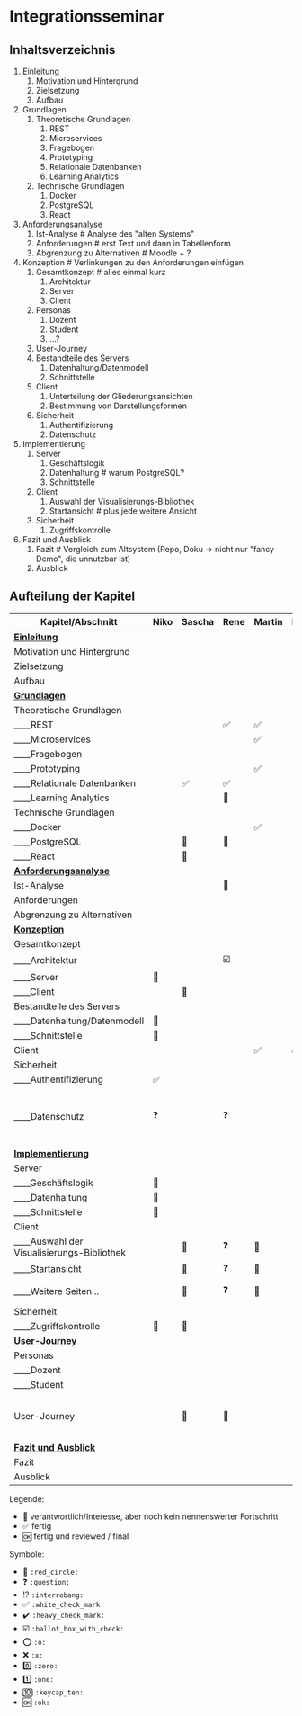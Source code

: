 # Integrationsseminar 

## Inhaltsverzeichnis

1. Einleitung
   1. Motivation und Hintergrund
   1. Zielsetzung
   1. Aufbau
1. Grundlagen
   1. Theoretische Grundlagen
      1. REST
      1. Microservices
      1. Fragebogen
      1. Prototyping
      1. Relationale Datenbanken
      1. Learning Analytics
   1. Technische Grundlagen
      1. Docker
      1. PostgreSQL
      1. React
1. Anforderungsanalyse
   1. Ist-Analyse # Analyse des "alten Systems"
   1. Anforderungen # erst Text und dann in Tabellenform
   1. Abgrenzung zu Alternativen # Moodle + ?
1. Konzeption # Verlinkungen zu den Anforderungen einfügen
   1. Gesamtkonzept # alles einmal kurz
      1. Architektur
      1. Server
      1. Client
   1. Personas
      1. Dozent
      1. Student
      1. ...?
   1. User-Journey
   1. Bestandteile des Servers
      1. Datenhaltung/Datenmodell
      2. Schnittstelle
   1. Client
      1. Unterteilung der Gliederungsansichten
      1. Bestimmung von Darstellungsformen
   1. Sicherheit
      1. Authentifizierung
      2. Datenschutz
2. Implementierung
   1. Server
      1. Geschäftslogik
      2. Datenhaltung # warum PostgreSQL?
      3. Schnittstelle
   2. Client
      1. Auswahl der Visualisierungs-Bibliothek
      2. Startansicht # plus jede weitere Ansicht
   3. Sicherheit
      1. Zugriffskontrolle
3. Fazit und Ausblick
   1. Fazit # Vergleich zum Altsystem (Repo, Doku -> nicht nur "fancy Demo", die unnutzbar ist)
   2. Ausblick

## Aufteilung der Kapitel

| Kapitel/Abschnitt                          | Niko               | Sascha             | Rene                    | Martin             | Erik               | Julian       | Kommentar                                               |
| ------------------------------------------ | ------------------ | ------------------ | ----------------------- | ------------------ | ------------------ | ------------ | ------------------------------------------------------- |
| **<u>Einleitung</u>**                      |                    |                    |                         |                    |                    | :red_circle: |                                                         |
| Motivation und Hintergrund                 |                    |                    |                         |                    |                    | :red_circle: |                                                         |
| Zielsetzung                                |                    |                    |                         |                    |                    | :red_circle: |                                                         |
| Aufbau                                     |                    |                    |                         |                    |                    | :red_circle: |                                                         |
| **<u>Grundlagen</u>**                      |                    |                    |                         |                    |                    |              |                                                         |
| Theoretische Grundlagen                    |                    |                    |                         |                    |                    |              |                                                         |
| ____REST                                   |                    |                    | :white_check_mark:      | :white_check_mark: |                    |              |                                                         |
| ____Microservices                          |                    |                    |                         | :white_check_mark: |                    |              |                                                         |
| ____Fragebogen                             |                    |                    |                         |                    | :red_circle:       |              |                                                         |
| ____Prototyping                            |                    |                    |                         | :white_check_mark: |                    |              |                                                         |
| ____Relationale Datenbanken                |                    | :white_check_mark: | :white_check_mark:      |                    |                    |              |                                                         |
| ____Learning Analytics                     |                    |                    | :red_circle:            |                    |                    |              |                                                         |
| Technische Grundlagen                      |                    |                    |                         |                    |                    |              |                                                         |
| ____Docker                                 |                    |                    |                         | :white_check_mark: |                    |              |                                                         |
| ____PostgreSQL                             |                    | :red_circle:       | :red_circle:            |                    |                    |              |                                                         |
| ____React                                  |                    | :red_circle:       |                         |                    |                    |              |                                                         |
| **<u>Anforderungsanalyse</u>**             |                    |                    |                         |                    |                    |              |                                                         |
| Ist-Analyse                                |                    |                    | :red_circle:            |                    |                    | :red_circle: |                                                         |
| Anforderungen                              |                    |                    |                         |                    |                    | :red_circle: |                                                         |
| Abgrenzung zu Alternativen                 |                    |                    |                         |                    |                    | :red_circle: |                                                         |
| **<u>Konzeption</u>**                      |                    |                    |                         |                    |                    |              |                                                         |
| Gesamtkonzept                              |                    |                    |                         |                    |                    |              |                                                         |
| ____Architektur                            |                    |                    | :ballot_box_with_check: |                    |                    |              |                                                         |
| ____Server                                 | :red_circle:       |                    |                         |                    |                    |              |                                                         |
| ____Client                                 |                    | :red_circle:       |                         |                    |                    |              |                                                         |
| Bestandteile des Servers                   |                    |                    |                         |                    |                    |              |                                                         |
| ____Datenhaltung/Datenmodell               | :red_circle:       |                    |                         |                    |                    |              |                                                         |
| ____Schnittstelle                          | :red_circle:       |                    |                         |                    |                    |              |                                                         |
| Client                                     |                    |                    |                         | :white_check_mark: | :white_check_mark: |              |                                                         |
| Sicherheit                                 |                    |                    |                         |                    |                    |              |                                                         |
| ____Authentifizierung                      | :white_check_mark: |                    |                         |                    |                    |              |                                                         |
| ____Datenschutz                            | :question:         |                    | :question:              |                    |                    |              | Beschreibung inwiefern das für das Projekt wichtig ist. |
| **<u>Implementierung</u>**                 |                    |                    |                         |                    |                    |              |                                                         |
| Server                                     |                    |                    |                         |                    |                    |              |                                                         |
| ____Geschäftslogik                         | :red_circle:       |                    |                         |                    |                    |              |                                                         |
| ____Datenhaltung                           | :red_circle:       |                    |                         |                    |                    |              |                                                         |
| ____Schnittstelle                          | :red_circle:       |                    |                         |                    |                    |              |                                                         |
| Client                                     |                    |                    |                         |                    |                    |              |                                                         |
| ____Auswahl der Visualisierungs-Bibliothek |                    | :red_circle:       | :question:              | :red_circle:       | :red_circle:       |              |                                                         |
| ____Startansicht                           |                    | :red_circle:       | :question:              | :red_circle:       | :red_circle:       |              |                                                         |
| ____Weitere Seiten...                      |                    | :red_circle:       | :question:              | :red_circle:       | :red_circle:       |              | kommt noch viel dazu.                                   |
| Sicherheit                                 |                    |                    |                         |                    |                    |              |                                                         |
| ____Zugriffskontrolle                      | :red_circle:       | :red_circle:       |                         |                    |                    |              |                                                         |
| **<u>User-Journey</u>**                    |                    |                    |                         |                    |                    |              |
| Personas                                   |                    |                    |                         |                    |                    |              |                                                         |
| ____Dozent                                 |                    |                    |                         |                    | :red_circle:       | :red_circle: |                                                         |
| ____Student                                |                    |                    |                         |                    | :red_circle:       | :red_circle: |                                                         |
| User-Journey                               |                    | :red_circle:       | :red_circle:            |                    |                    |              | Screenshots mit Markierung + BPMN                       |
| **<u>Fazit und Ausblick</u>**              |                    |                    |                         |                    |                    |              |                                                         |
| Fazit                                      |                    |                    |                         |                    |                    |              |                                                         |
| Ausblick                                   |                    |                    |                         |                    |                    |              |                                                         |

Legende:
- :red_circle: verantwortlich/Interesse, aber noch kein nennenswerter Fortschritt
- :white_check_mark: fertig
- :ok: fertig und reviewed / final

Symbole:
- :red_circle: `:red_circle:`
- :question: `:question:`
- :interrobang: `:interrobang:`
- :white_check_mark: `:white_check_mark:`
- :heavy_check_mark: `:heavy_check_mark:`
- :ballot_box_with_check: `:ballot_box_with_check:`
- :o: `:o:`
- :x: `:x:`
- :zero: `:zero:`
- :one: `:one:`
- :keycap_ten: `:keycap_ten:`
- :ok: `:ok:`
